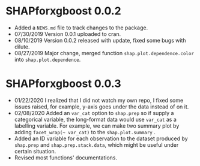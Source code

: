 # SHAPforxgboost 0.0.2

* Added a `NEWS.md` file to track changes to the package.
* 07/30/2019 Version 0.0.1 uploaded to cran.
* 08/10/2019 Version 0.0.2 released with update, fixed some bugs with dilute. 
* 08/27/2019 Major change, merged function `shap.plot.dependence.color` into `shap.plot.dependence`.

# SHAPforxgboost 0.0.3
* 01/22/2020 I realized that I did not watch my own repo, I fixed some issues raised, for example, y-axis goes under the data instead of on it.    
* 02/08/2020 Added an `var_cat` option to `shap.prep` so if supply a categorical variable, the long-format data would use `var_cat` as a labelling variable. For example, we can make two summary plot by adding `facet_wrap(~ var_cat)` to the `shap.plot.summary`  .
* Added an ID variable for each observation to the dataset produced by `shap.prep` and `shap.prep.stack.data`, which might be useful under certain situation.  
* Revised most functions' documentations.
